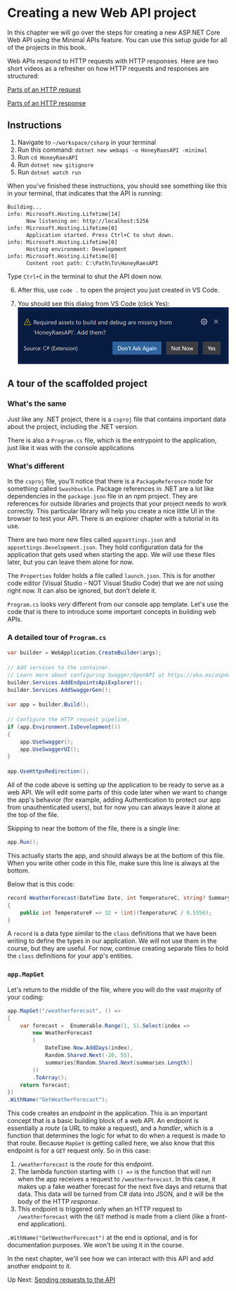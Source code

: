 # Creating a new Web API project
In this chapter we will go over the steps for creating a new ASP.NET Core Web API using the Minimal APIs feature. You can use this setup guide for all of the projects in this book. 

Web APIs respond to HTTP requests with HTTP responses. Here are two short videos as a refresher on how HTTP requests and responses are structured:

[Parts of an HTTP request](https://youtu.be/pHFWGN-upGM)

[Parts of an HTTP response](https://youtu.be/c9sMNc2PrMU)

## Instructions

1. Navigate to `~/workspace/csharp` in your terminal
1. Run this command: `dotnet new webapi -o HoneyRaesAPI -minimal`
1. Run `cd HoneyRaesAPI`
1. Run `dotnet new gitignore`
1. Run `dotnet watch run`

When you've finished these instructions, you should see something like this in your terminal, that indicates that the API is running:
```
Building...
info: Microsoft.Hosting.Lifetime[14]
      Now listening on: http://localhost:5256
info: Microsoft.Hosting.Lifetime[0]
      Application started. Press Ctrl+C to shut down.
info: Microsoft.Hosting.Lifetime[0]
      Hosting environment: Development
info: Microsoft.Hosting.Lifetime[0]
      Content root path: C:\Path\To\HoneyRaesAPI
```

Type `Ctrl+C` in the terminal to shut the API down now. 

6. After this, use `code .` to open the project you just created in VS Code. 

6. You should see this dialog from VS Code (click Yes):
![build and debug assets confirmation](../../assets/honey-raes-assets-confirm.png)

## A tour of the scaffolded project

### What's the same
Just like any .NET project, there is a `csproj` file that contains important data about the project, including the .NET version. 

There is also a `Program.cs` file, which is the entrypoint to the application, just like it was with the console applications

### What's different

In the `csproj` file, you'll notice that there is a `PackageReference` node for something called `Swashbuckle`. Package references in .NET are a lot like dependencies in the `package.json` file in an npm project. They are references for outside libraries and projects that your project needs to work correctly. This particular library will help you create a nice little UI in the browser to test your API. There is an explorer chapter with a tutorial in its use. 

There are two more new files called `appsettings.json` and `appsettings.Development.json`. They hold configuration data for the application that gets used when starting the app. We will use these files later, but you can leave them alone for now.

The `Properties` folder holds a file called `launch.json`. This is for another code editor (Visual Studio - NOT Visual Studio Code) that we are not using right now. It can also be ignored, but don't delete it. 
 
`Program.cs` looks _very_ different from our console app template. Let's use the code that is there to introduce some important concepts in building web APIs. 

### A detailed tour of `Program.cs` 

``` csharp
var builder = WebApplication.CreateBuilder(args);

// Add services to the container.
// Learn more about configuring Swagger/OpenAPI at https://aka.ms/aspnetcore/swashbuckle
builder.Services.AddEndpointsApiExplorer();
builder.Services.AddSwaggerGen();

var app = builder.Build();

// Configure the HTTP request pipeline.
if (app.Environment.IsDevelopment())
{
    app.UseSwagger();
    app.UseSwaggerUI();
}

app.UseHttpsRedirection();
```

All of the code above is setting up the application to be ready to serve as a web API. We will edit some parts of this code later when we want to change the app's behavior (for example, adding Authentication to protect our app from unauthenticated users), but for now you can always leave it alone at the top of the file. 

Skipping to near the bottom of the file, there is a single line:
``` csharp 
app.Run();
```

This actually starts the app, and should always be at the bottom of this file. When you write other code in this file, make sure this line is always at the bottom. 

Below that is this code:
``` csharp
record WeatherForecast(DateTime Date, int TemperatureC, string? Summary)
{
    public int TemperatureF => 32 + (int)(TemperatureC / 0.5556);
}
```

A `record` is a data type similar to the `class` definitions that we have been writing to define the types in our application. We will not use them in the course, but they are useful. For now, continue creating separate files to hold the `class` definitions for your app's entities.

### `app.MapGet`

Let's return to the middle of the file, where you will do the vast majority of your coding: 

``` csharp
app.MapGet("/weatherforecast", () =>
{
    var forecast =  Enumerable.Range(1, 5).Select(index =>
        new WeatherForecast
        (
            DateTime.Now.AddDays(index),
            Random.Shared.Next(-20, 55),
            summaries[Random.Shared.Next(summaries.Length)]
        ))
        .ToArray();
    return forecast;
})
.WithName("GetWeatherForecast");
```

This code creates an _endpoint_ in the application. This is an important concept that is a basic building block of a web API. An endpoint is essentially a _route_ (a URL to make a request), and a _handler_, which is a function that determines the logic for what to do when a request is made to that route. Because `MapGet` is getting called here, we also know that this endpoint is for a `GET` request only. So in this case: 

1. `/weatherforecast` is the _route_ for this endpoint.
1. The lambda function starting with `() =>` is the function that will run when the app receives a request to `/weatherforecast`. In this case, it makes up a fake weather forecast for the next five days and returns that data. This data will be turned from C# data into JSON, and it will be the body of the HTTP _response_.  
1. This endpoint is triggered only when an HTTP request to `/weatherforecast` with the `GET` method is made from a client (like a front-end application).  

`.WithName("GetWeatherForecast")` at the end is optional, and is for documentation purposes. We won't be using it in the course. 

In the next chapter, we'll see how we can interact with this API and add another endpoint to it. 

Up Next: [Sending requests to the API](./testing-web-api.md)